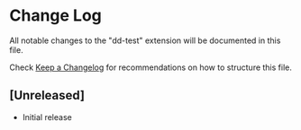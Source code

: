 # Change Log

All notable changes to the "dd-test" extension will be documented in this file.

Check [Keep a Changelog](http://keepachangelog.com/) for recommendations on how to structure this file.

## [Unreleased]

- Initial release